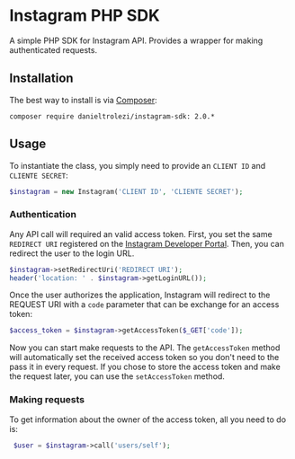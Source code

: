 # Instagram PHP SDK
A simple PHP SDK for Instagram API. Provides a wrapper for making authenticated requests.

## Installation
The best way to install is via [Composer](https://getcomposer.org/):

```
composer require danieltrolezi/instagram-sdk: 2.0.*
```

## Usage
To instantiate the class, you simply need to provide an ```CLIENT ID``` and ```CLIENTE SECRET```:

```php
$instagram = new Instagram('CLIENT ID', 'CLIENTE SECRET');
```

### Authentication

Any API call will required an valid access token. First, you set the same ```REDIRECT URI``` registered on the [Instagram Developer Portal](https://www.instagram.com/developer/clients/manage/). Then, you can redirect the user to the login URL.

```php
$instagram->setRedirectUri('REDIRECT URI');
header('location: ' . $instagram->getLoginURL());
```

Once the user authorizes the application, Instagram will redirect to the REQUEST URI with a ```code``` parameter that can be exchange for an access token:

```php
$access_token = $instagram->getAccessToken($_GET['code']);
```

Now you can start make requests to the API. The ```getAccessToken``` method will automatically set the received access token so you don't need to the pass it in every request.
If you chose to store the access token and make the request later, you can use the ```setAccessToken``` method.

### Making requests

To get information about the owner of the access token, all you need to do is:

```php
 $user = $instagram->call('users/self');
```
